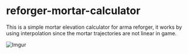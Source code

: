 # reforger-mortar-calculator
This is a simple mortar elevation calculator for arma reforger, it works by using interpolation since the mortar trajectories are not linear in game.

![Imgur](https://imgur.com/WZKYPQX.jpg)
